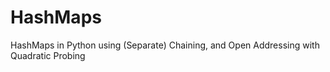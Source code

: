 # HashMaps

HashMaps in Python using (Separate) Chaining, and Open Addressing with Quadratic Probing